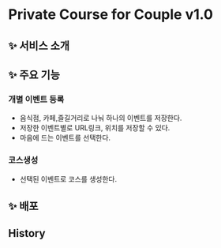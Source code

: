 # Private Course for Couple v1.0
## ✨ 서비스 소개
## ✨ 주요 기능
### 개별 이벤트 등록

* 음식점, 카페,즐길거리로 나눠 하나의 이벤트를 저장한다.
* 저장한 이벤트별로 URL링크, 위치를 저장할 수 있다.
* 마음에 드는 이벤트를 선택한다. 
### 코스생성
* 선택된 이벤트로 코스를 생성한다.
## ✨ 배포
## History
